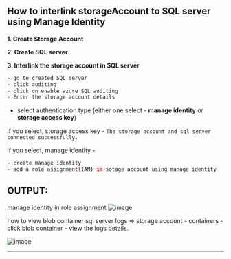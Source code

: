 ## How to interlink storageAccount to SQL server using Manage Identity

**1. Create Storage Account**

**2. Create SQL server**

**3. Interlink the storage account in SQL server** 
 ```bash
 - go to created SQL server 
 - click auditing 
 - click on enable azure SQL auditing 
 - Enter the storage account details  
 ```
  - select authentication type (either one select - **manage identity** or **storage access key**)
  
 if you select, storage access key - `The storage account and sql server connected successfully.`
 
 if you select, manage identity - 

 ```bash  
 - create manage identity
 - add a role assignment(IAM) in sotage account using manage identity
 ```
**OUTPUT:**
------------

manage identity in role assignment
![image](https://user-images.githubusercontent.com/91359308/174346490-abe4f36d-f8a3-4aae-9d37-15e5749f7b1b.png)

how to view blob container sql server logs => storage account - containers - click blob container - view the logs details.

![image](https://user-images.githubusercontent.com/91359308/174347256-a080e5a9-a338-4f16-9d73-8cda17350f59.png)



 ---
 
